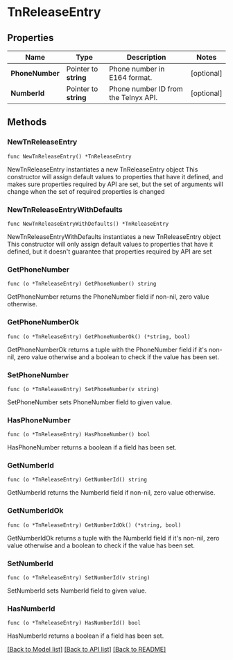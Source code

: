 # TnReleaseEntry

## Properties

Name | Type | Description | Notes
------------ | ------------- | ------------- | -------------
**PhoneNumber** | Pointer to **string** | Phone number in E164 format. | [optional] 
**NumberId** | Pointer to **string** | Phone number ID from the Telnyx API. | [optional] 

## Methods

### NewTnReleaseEntry

`func NewTnReleaseEntry() *TnReleaseEntry`

NewTnReleaseEntry instantiates a new TnReleaseEntry object
This constructor will assign default values to properties that have it defined,
and makes sure properties required by API are set, but the set of arguments
will change when the set of required properties is changed

### NewTnReleaseEntryWithDefaults

`func NewTnReleaseEntryWithDefaults() *TnReleaseEntry`

NewTnReleaseEntryWithDefaults instantiates a new TnReleaseEntry object
This constructor will only assign default values to properties that have it defined,
but it doesn't guarantee that properties required by API are set

### GetPhoneNumber

`func (o *TnReleaseEntry) GetPhoneNumber() string`

GetPhoneNumber returns the PhoneNumber field if non-nil, zero value otherwise.

### GetPhoneNumberOk

`func (o *TnReleaseEntry) GetPhoneNumberOk() (*string, bool)`

GetPhoneNumberOk returns a tuple with the PhoneNumber field if it's non-nil, zero value otherwise
and a boolean to check if the value has been set.

### SetPhoneNumber

`func (o *TnReleaseEntry) SetPhoneNumber(v string)`

SetPhoneNumber sets PhoneNumber field to given value.

### HasPhoneNumber

`func (o *TnReleaseEntry) HasPhoneNumber() bool`

HasPhoneNumber returns a boolean if a field has been set.

### GetNumberId

`func (o *TnReleaseEntry) GetNumberId() string`

GetNumberId returns the NumberId field if non-nil, zero value otherwise.

### GetNumberIdOk

`func (o *TnReleaseEntry) GetNumberIdOk() (*string, bool)`

GetNumberIdOk returns a tuple with the NumberId field if it's non-nil, zero value otherwise
and a boolean to check if the value has been set.

### SetNumberId

`func (o *TnReleaseEntry) SetNumberId(v string)`

SetNumberId sets NumberId field to given value.

### HasNumberId

`func (o *TnReleaseEntry) HasNumberId() bool`

HasNumberId returns a boolean if a field has been set.


[[Back to Model list]](../README.md#documentation-for-models) [[Back to API list]](../README.md#documentation-for-api-endpoints) [[Back to README]](../README.md)


